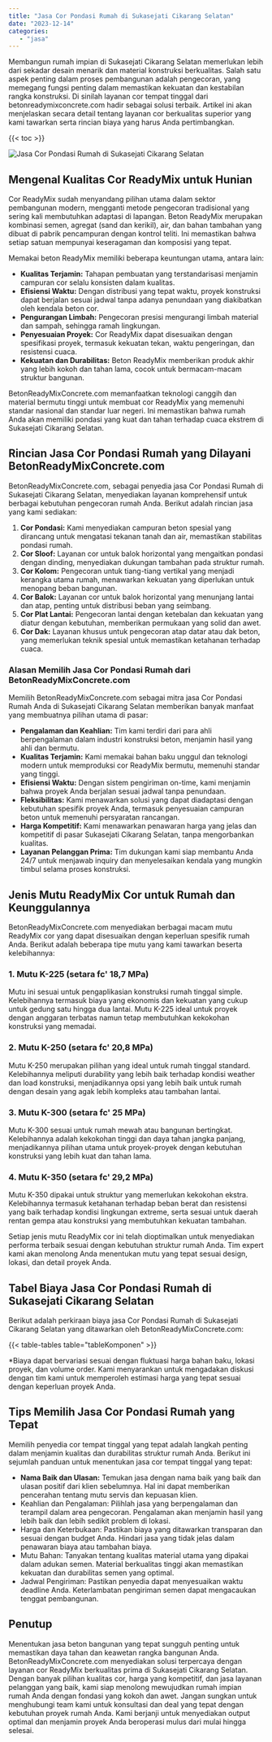```yaml
---
title: "Jasa Cor Pondasi Rumah di Sukasejati Cikarang Selatan"
date: "2023-12-14"
categories: 
   - "jasa"
---
```


Membangun rumah impian di Sukasejati Cikarang Selatan memerlukan lebih dari sekadar desain menarik dan material konstruksi berkualitas. Salah satu aspek penting dalam proses pembangunan adalah pengecoran, yang memegang fungsi penting dalam memastikan kekuatan dan kestabilan rangka konstruksi. Di sinilah layanan cor tempat tinggal dari betonreadymixconcrete.com hadir sebagai solusi terbaik. Artikel ini akan menjelaskan secara detail tentang layanan cor berkualitas superior yang kami tawarkan serta rincian biaya yang harus Anda pertimbangkan.

{{< toc >}}

![Jasa Cor Pondasi Rumah di Sukasejati Cikarang Selatan](https://betoncor8.github.io/cor/harga-beton-readymix-concrete%20(24).png)

## Mengenal Kualitas Cor ReadyMix untuk Hunian

Cor ReadyMix sudah menyandang pilihan utama dalam sektor pembangunan modern, mengganti metode pengecoran tradisional yang sering kali membutuhkan adaptasi di lapangan. Beton ReadyMix merupakan kombinasi semen, agregat (sand dan kerikil), air, dan bahan tambahan yang dibuat di pabrik pencampuran dengan kontrol teliti. Ini memastikan bahwa setiap satuan mempunyai keseragaman dan komposisi yang tepat.

Memakai beton ReadyMix memiliki beberapa keuntungan utama, antara lain:

- **Kualitas Terjamin:** Tahapan pembuatan yang terstandarisasi menjamin campuran cor selalu konsisten dalam kualitas.
- **Efisiensi Waktu:** Dengan distribusi yang tepat waktu, proyek konstruksi dapat berjalan sesuai jadwal tanpa adanya penundaan yang diakibatkan oleh kendala beton cor.
- **Pengurangan Limbah:** Pengecoran presisi mengurangi limbah material dan sampah, sehingga ramah lingkungan.
- **Penyesuaian Proyek:** Cor ReadyMix dapat disesuaikan dengan spesifikasi proyek, termasuk kekuatan tekan, waktu pengeringan, dan resistensi cuaca.
- **Kekuatan dan Durabilitas:** Beton ReadyMix memberikan produk akhir yang lebih kokoh dan tahan lama, cocok untuk bermacam-macam struktur bangunan.

BetonReadyMixConcrete.com memanfaatkan teknologi canggih dan material bermutu tinggi untuk membuat cor ReadyMix yang memenuhi standar nasional dan standar luar negeri. Ini memastikan bahwa rumah Anda akan memiliki pondasi yang kuat dan tahan terhadap cuaca ekstrem di Sukasejati Cikarang Selatan.

## Rincian Jasa Cor Pondasi Rumah yang Dilayani BetonReadyMixConcrete.com

BetonReadyMixConcrete.com, sebagai penyedia jasa Cor Pondasi Rumah di Sukasejati Cikarang Selatan, menyediakan layanan komprehensif untuk berbagai kebutuhan pengecoran rumah Anda. Berikut adalah rincian jasa yang kami sediakan:

1. **Cor Pondasi:** Kami menyediakan campuran beton spesial yang dirancang untuk mengatasi tekanan tanah dan air, memastikan stabilitas pondasi rumah.
2. **Cor Sloof:** Layanan cor untuk balok horizontal yang mengaitkan pondasi dengan dinding, menyediakan dukungan tambahan pada struktur rumah.
3. **Cor Kolom:** Pengecoran untuk tiang-tiang vertikal yang menjadi kerangka utama rumah, menawarkan kekuatan yang diperlukan untuk menopang beban bangunan.
4. **Cor Balok:** Layanan cor untuk balok horizontal yang menunjang lantai dan atap, penting untuk distribusi beban yang seimbang.
5. **Cor Plat Lantai:** Pengecoran lantai dengan ketebalan dan kekuatan yang diatur dengan kebutuhan, memberikan permukaan yang solid dan awet.
6. **Cor Dak:** Layanan khusus untuk pengecoran atap datar atau dak beton, yang memerlukan teknik spesial untuk memastikan ketahanan terhadap cuaca.

### Alasan Memilih Jasa Cor Pondasi Rumah dari BetonReadyMixConcrete.com

Memilih BetonReadyMixConcrete.com sebagai mitra jasa Cor Pondasi Rumah Anda di Sukasejati Cikarang Selatan memberikan banyak manfaat yang membuatnya pilihan utama di pasar:

- **Pengalaman dan Keahlian:** Tim kami terdiri dari para ahli berpengalaman dalam industri konstruksi beton, menjamin hasil yang ahli dan bermutu.
- **Kualitas Terjamin:** Kami memakai bahan baku unggul dan teknologi modern untuk memproduksi cor ReadyMix bermutu, memenuhi standar yang tinggi.
- **Efisiensi Waktu:** Dengan sistem pengiriman on-time, kami menjamin bahwa proyek Anda berjalan sesuai jadwal tanpa penundaan.
- **Fleksibilitas:** Kami menawarkan solusi yang dapat diadaptasi dengan kebutuhan spesifik proyek Anda, termasuk penyesuaian campuran beton untuk memenuhi persyaratan rancangan.
- **Harga Kompetitif:** Kami menawarkan penawaran harga yang jelas dan kompetitif di pasar Sukasejati Cikarang Selatan, tanpa mengorbankan kualitas.
- **Layanan Pelanggan Prima:** Tim dukungan kami siap membantu Anda 24/7 untuk menjawab inquiry dan menyelesaikan kendala yang mungkin timbul selama proses konstruksi.

## Jenis Mutu ReadyMix Cor untuk Rumah dan Keunggulannya

BetonReadyMixConcrete.com menyediakan berbagai macam mutu ReadyMix cor yang dapat disesuaikan dengan keperluan spesifik rumah Anda. Berikut adalah beberapa tipe mutu yang kami tawarkan beserta kelebihannya:

### 1\. Mutu K-225 (setara fc' 18,7 MPa)

Mutu ini sesuai untuk pengaplikasian konstruksi rumah tinggal simple. Kelebihannya termasuk biaya yang ekonomis dan kekuatan yang cukup untuk gedung satu hingga dua lantai. Mutu K-225 ideal untuk proyek dengan anggaran terbatas namun tetap membutuhkan kekokohan konstruksi yang memadai.

### 2\. Mutu K-250 (setara fc' 20,8 MPa)

Mutu K-250 merupakan pilihan yang ideal untuk rumah tinggal standard. Kelebihannya meliputi durability yang lebih baik terhadap kondisi weather dan load konstruksi, menjadikannya opsi yang lebih baik untuk rumah dengan desain yang agak lebih kompleks atau tambahan lantai.

### 3\. Mutu K-300 (setara fc' 25 MPa)

Mutu K-300 sesuai untuk rumah mewah atau bangunan bertingkat. Kelebihannya adalah kekokohan tinggi dan daya tahan jangka panjang, menjadikannya pilihan utama untuk proyek-proyek dengan kebutuhan konstruksi yang lebih kuat dan tahan lama.

### 4\. Mutu K-350 (setara fc' 29,2 MPa)

Mutu K-350 dipakai untuk struktur yang memerlukan kekokohan ekstra. Kelebihannya termasuk ketahanan terhadap beban berat dan resistensi yang baik terhadap kondisi lingkungan extreme, serta sesuai untuk daerah rentan gempa atau konstruksi yang membutuhkan kekuatan tambahan.

Setiap jenis mutu ReadyMix cor ini telah dioptimalkan untuk menyediakan performa terbaik sesuai dengan kebutuhan struktur rumah Anda. Tim expert kami akan menolong Anda menentukan mutu yang tepat sesuai design, lokasi, dan detail proyek Anda.

## Tabel Biaya Jasa Cor Pondasi Rumah di Sukasejati Cikarang Selatan

Berikut adalah perkiraan biaya jasa Cor Pondasi Rumah di Sukasejati Cikarang Selatan yang ditawarkan oleh BetonReadyMixConcrete.com:

{{< table-tables table="tableKomponen" >}}

\*Biaya dapat bervariasi sesuai dengan fluktuasi harga bahan baku, lokasi proyek, dan volume order. Kami menyarankan untuk mengadakan diskusi dengan tim kami untuk memperoleh estimasi harga yang tepat sesuai dengan keperluan proyek Anda.

## Tips Memilih Jasa Cor Pondasi Rumah yang Tepat

Memilih penyedia cor tempat tinggal yang tepat adalah langkah penting dalam menjamin kualitas dan durabilitas struktur rumah Anda. Berikut ini sejumlah panduan untuk menentukan jasa cor tempat tinggal yang tepat:

- **Nama Baik dan Ulasan:** Temukan jasa dengan nama baik yang baik dan ulasan positif dari klien sebelumnya. Hal ini dapat memberikan pencerahan tentang mutu servis dan kepuasan klien.
- Keahlian dan Pengalaman: Pilihlah jasa yang berpengalaman dan terampil dalam area pengecoran. Pengalaman akan menjamin hasil yang lebih baik dan lebih sedikit problem di lokasi.
- Harga dan Keterbukaan: Pastikan biaya yang ditawarkan transparan dan sesuai dengan budget Anda. Hindari jasa yang tidak jelas dalam penawaran biaya atau tambahan biaya.
- Mutu Bahan: Tanyakan tentang kualitas material utama yang dipakai dalam adukan semen. Material berkualitas tinggi akan memastikan kekuatan dan durabilitas semen yang optimal.
- Jadwal Pengiriman: Pastikan penyedia dapat menyesuaikan waktu deadline Anda. Keterlambatan pengiriman semen dapat mengacaukan tenggat pembangunan.

## Penutup

Menentukan jasa beton bangunan yang tepat sungguh penting untuk memastikan daya tahan dan keawetan rangka bangunan Anda. BetonReadyMixConcrete.com menyediakan solusi terpercaya dengan layanan cor ReadyMix berkualitas prima di Sukasejati Cikarang Selatan. Dengan banyak pilihan kualitas cor, harga yang kompetitif, dan jasa layanan pelanggan yang baik, kami siap menolong mewujudkan rumah impian rumah Anda dengan fondasi yang kokoh dan awet. Jangan sungkan untuk menghubungi team kami untuk konsultasi dan deal yang tepat dengan kebutuhan proyek rumah Anda. Kami berjanji untuk menyediakan output optimal dan menjamin proyek Anda beroperasi mulus dari mulai hingga selesai.
